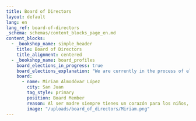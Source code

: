 ```yaml
---
title: Board of Directors
layout: default
lang: en
lang_ref: board-of-directors
_schema: schemas/content_blocks_page_en.md
content_blocks:
  - _bookshop_name: simple_header
    title: Board of Directors
    title_alignment: centered
  - _bookshop_name: board_profiles
    board_elections_in_progress: true
    board_elections_explanation: "We are currently in the process of electing a new board of directors. Please check back soon to meet our new board!"
    board:
      - name: Miriam Almodóvar López
        city: San Juan
        tag_style: primary
        position: Board Member
        reason: Al ser madre siempre tienes un corazón para los niños, por eso me esmero por hacerlos felices
        image: "/uploads/board_of_directors/Miriam.png"
---
```

